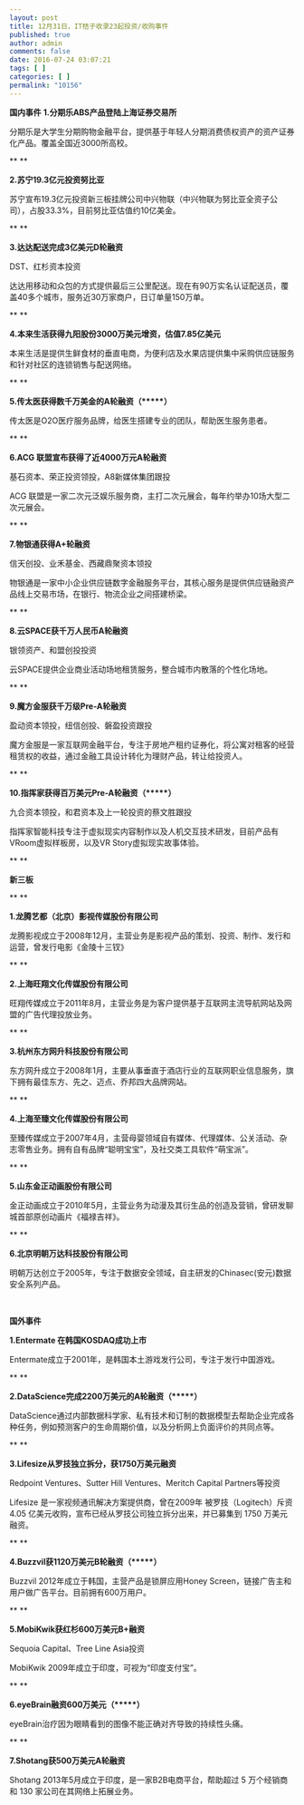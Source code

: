 ```yaml
---
layout: post
title: 12月31日，IT桔子收录23起投资/收购事件
published: true
author: admin
comments: false
date: 2016-07-24 03:07:21
tags: [ ]
categories: [ ]
permalink: "10156"
---
```

**国内事件**      **1.分期乐ABS产品登陆上海证券交易所** 

分期乐是大学生分期购物金融平台，提供基于年轻人分期消费债权资产的资产证券化产品。覆盖全国近3000所高校。

** **

**2.苏宁19.3亿元投资努比亚**
  
苏宁宣布19.3亿元投资新三板挂牌公司中兴物联（中兴物联为努比亚全资子公司），占股33.3%，目前努比亚估值约10亿美金。

** **

**3.达达配送完成3亿美元D轮融资**
  
DST、红杉资本投资
  
达达用移动和众包的方式提供最后三公里配送。现在有90万实名认证配送员，覆盖40多个城市，服务近30万家商户，日订单量150万单。

** **

**4.本来生活获得九阳股份3000万美元增资，估值7.85亿美元**
  
本来生活是提供生鲜食材的垂直电商，为便利店及水果店提供集中采购供应链服务和针对社区的连锁销售与配送网络。

** **

**5.传太医获得数千万美金的A轮融资（\*****）**
  
传太医是O2O医疗服务品牌，给医生搭建专业的团队，帮助医生服务患者。

** **

**6.ACG 联盟宣布获得了近4000万元A轮融资**
  
基石资本、荣正投资领投，A8新媒体集团跟投
  
ACG 联盟是一家二次元泛娱乐服务商，主打二次元展会，每年约举办10场大型二次元展会。

** **

**7.物银通获得A+轮融资**
  
信天创投、业禾基金、西藏鼎聚资本领投
  
物银通是一家中小企业供应链数字金融服务平台，其核心服务是提供供应链融资产品线上交易市场，在银行、物流企业之间搭建桥梁。

** **

**8.云SPACE获千万人民币A轮融资**
  
银领资产、和盟创投投资
  
云SPACE提供企业商业活动场地租赁服务，整合城市内散落的个性化场地。

** **

**9.魔方金服获千万级Pre-A轮融资**
  
盈动资本领投，纽信创投、磐盈投资跟投
  
魔方金服是一家互联网金融平台，专注于房地产租约证券化，将公寓对租客的经营租赁权的收益，通过金融工具设计转化为理财产品，转让给投资人。

** **

**10.指挥家获得百万美元Pre-A轮融资（\*****）**
  
九合资本领投，和君资本及上一轮投资的蔡文胜跟投
  
指挥家智能科技专注于虚拟现实内容制作以及人机交互技术研发，目前产品有VRoom虚拟样板房，以及VR Story虚拟现实故事体验。

** **

**新三板**

** **

**1.龙腾艺都（北京）影视传媒股份有限公司**
  
龙腾影视成立于2008年12月，主营业务是影视产品的策划、投资、制作、发行和运营，曾发行电影《金陵十三钗》

** **

**2.上海旺翔文化传媒股份有限公司**
  
旺翔传媒成立于2011年8月，主营业务是为客户提供基于互联网主流导航网站及网盟的广告代理投放业务。

** **

**3.杭州东方网升科技股份有限公司**
  
东方网升成立于2008年1月，主要从事垂直于酒店行业的互联网职业信息服务，旗下拥有最佳东方、先之、迈点、乔邦四大品牌网站。

** **

**4.上海至臻文化传媒股份有限公司**
  
至臻传媒成立于2007年4月，主营母婴领域自有媒体、代理媒体、公关活动、杂志零售业务。拥有自有品牌“聪明宝宝”，及社交类工具软件“萌宝派”。

** **

**5.山东金正动画股份有限公司**
  
金正动画成立于2010年5月，主营业务为动漫及其衍生品的创造及营销，曾研发聊城首部原创动画片《福禄吉祥》。

** **

**6.北京明朝万达科技股份有限公司**
  
明朝万达创立于2005年，专注于数据安全领域，自主研发的Chinasec(安元)数据安全系列产品。

&nbsp;

**国外事件**      &nbsp; 

**1.Entermate 在韩国KOSDAQ成功上市**
  
Entermate成立于2001年，是韩国本土游戏发行公司，专注于发行中国游戏。

** **

**2.DataScience完成2200万美元的A轮融资（\*****）**
  
DataScience通过内部数据科学家、私有技术和订制的数据模型去帮助企业完成各种任务，例如预测客户的生命周期价值，以及分析网上负面评价的共同点等。

** **

**3.Lifesize从罗技独立拆分，获1750万美元融资**
  
Redpoint Ventures、Sutter Hill Ventures、Meritch Capital Partners等投资
  
Lifesize 是一家视频通讯解决方案提供商，曾在2009年 被罗技（Logitech）斥资 4.05 亿美元收购，宣布已经从罗技公司独立拆分出来，并已募集到 1750 万美元融资。

** **

**4.Buzzvil获1120万美元B轮融资（\*****）**
  
Buzzvil 2012年成立于韩国，主营产品是锁屏应用Honey Screen，链接广告主和用户做广告平台。目前拥有600万用户。

** **

**5.MobiKwik获红杉600万美元B+融资**
  
Sequoia Capital、Tree Line Asia投资
  
MobiKwik 2009年成立于印度，可视为“印度支付宝”。

** **

**6.eyeBrain融资600万美元（\*****）**
  
eyeBrain治疗因为眼睛看到的图像不能正确对齐导致的持续性头痛。

** **

**7.Shotang获500万美元A轮融资**
  
Shotang 2013年5月成立于印度，是一家B2B电商平台，帮助超过 5 万个经销商和 130 家公司在其网络上拓展业务。   